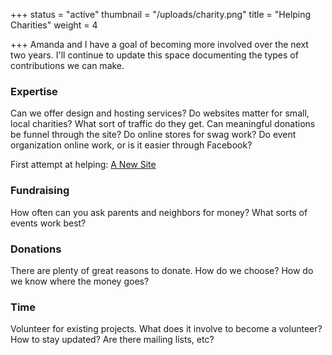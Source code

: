 +++
status = "active"
thumbnail = "/uploads/charity.png"
title = "Helping Charities"
weight = 4

+++
Amanda and I have a goal of becoming more involved over the next two years. I'll continue to update this space documenting the types of contributions we can make.

<!--more-->

### Expertise

Can we offer design and hosting services? Do websites matter for small, local charities? What sort of traffic do they get. Can meaningful donations be funnel through the site? Do online stores for swag work? Do event organization online work, or is it easier through Facebook?

First attempt at helping: [A New Site](http://ryancampbell.blog/blog/a-lot-changes-in-six-years/)

### Fundraising

How often can you ask parents and neighbors for money? What sorts of events work best?

### Donations

There are plenty of great reasons to donate. How do we choose? How do we know where the money goes?

### Time

Volunteer for existing projects. What does it involve to become a volunteer? How to stay updated? Are there mailing lists, etc?